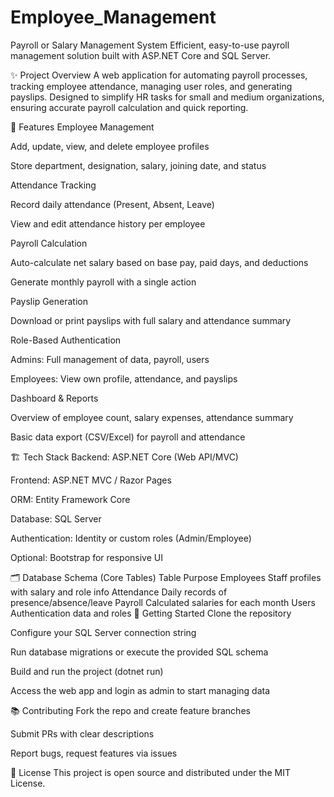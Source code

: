 # Employee_Management

Payroll or Salary Management System
Efficient, easy-to-use payroll management solution built with ASP.NET Core and SQL Server.

✨ Project Overview
A web application for automating payroll processes, tracking employee attendance, managing user roles, and generating payslips. Designed to simplify HR tasks for small and medium organizations, ensuring accurate payroll calculation and quick reporting.

🚀 Features
Employee Management

Add, update, view, and delete employee profiles

Store department, designation, salary, joining date, and status

Attendance Tracking

Record daily attendance (Present, Absent, Leave)

View and edit attendance history per employee

Payroll Calculation

Auto-calculate net salary based on base pay, paid days, and deductions

Generate monthly payroll with a single action

Payslip Generation

Download or print payslips with full salary and attendance summary

Role-Based Authentication

Admins: Full management of data, payroll, users

Employees: View own profile, attendance, and payslips

Dashboard & Reports

Overview of employee count, salary expenses, attendance summary

Basic data export (CSV/Excel) for payroll and attendance

🏗️ Tech Stack
Backend: ASP.NET Core (Web API/MVC)

Frontend: ASP.NET MVC / Razor Pages

ORM: Entity Framework Core

Database: SQL Server

Authentication: Identity or custom roles (Admin/Employee)

Optional: Bootstrap for responsive UI

🗂️ Database Schema (Core Tables)
Table	Purpose
Employees	Staff profiles with salary and role info
Attendance	Daily records of presence/absence/leave
Payroll	Calculated salaries for each month
Users	Authentication data and roles
📝 Getting Started
Clone the repository

Configure your SQL Server connection string

Run database migrations or execute the provided SQL schema

Build and run the project (dotnet run)

Access the web app and login as admin to start managing data

📚 Contributing
Fork the repo and create feature branches

Submit PRs with clear descriptions

Report bugs, request features via issues

📄 License
This project is open source and distributed under the MIT License.



